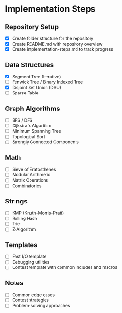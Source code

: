 # Implementation Steps

## Repository Setup
- [x] Create folder structure for the repository
- [x] Create README.md with repository overview
- [x] Create implementation-steps.md to track progress

## Data Structures
- [x] Segment Tree (Iterative)
- [ ] Fenwick Tree / Binary Indexed Tree
- [x] Disjoint Set Union (DSU)
- [ ] Sparse Table

## Graph Algorithms
- [ ] BFS / DFS
- [ ] Dijkstra's Algorithm
- [ ] Minimum Spanning Tree
- [ ] Topological Sort
- [ ] Strongly Connected Components

## Math
- [ ] Sieve of Eratosthenes
- [ ] Modular Arithmetic
- [ ] Matrix Operations
- [ ] Combinatorics

## Strings
- [ ] KMP (Knuth-Morris-Pratt)
- [ ] Rolling Hash
- [ ] Trie
- [ ] Z-Algorithm

## Templates
- [ ] Fast I/O template
- [ ] Debugging utilities
- [ ] Contest template with common includes and macros

## Notes
- [ ] Common edge cases
- [ ] Contest strategies
- [ ] Problem-solving approaches 
